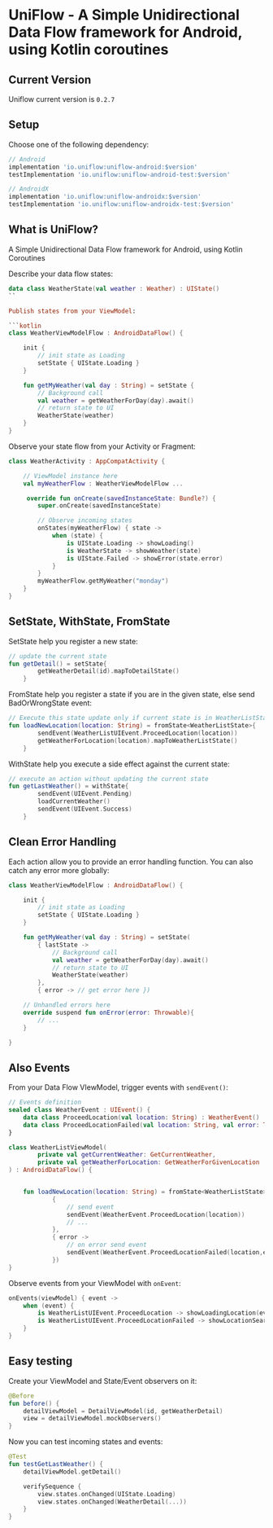 
# UniFlow - A Simple Unidirectional Data Flow framework for Android, using Kotlin coroutines

## Current Version

Uniflow current version is `0.2.7`

## Setup

Choose one of the following dependency:

```gradle
// Android
implementation 'io.uniflow:uniflow-android:$version'
testImplementation 'io.uniflow:uniflow-android-test:$version'

// AndroidX
implementation 'io.uniflow:uniflow-androidx:$version'
testImplementation 'io.uniflow:uniflow-androidx-test:$version'
```

## What is UniFlow?

A Simple Unidirectional Data Flow framework for Android, using Kotlin Coroutines

Describe your data flow states:


```kotlin
data class WeatherState(val weather : Weather) : UIState()
``

Publish states from your ViewModel:

```kotlin
class WeatherViewModelFlow : AndroidDataFlow() {

    init {
        // init state as Loading
        setState { UIState.Loading }
    }

    fun getMyWeather(val day : String) = setState {
        // Background call
        val weather = getWeatherForDay(day).await()
        // return state to UI
        WeatherState(weather)
    }
}
```

Observe your state flow from your Activity or Fragment:

```kotlin
class WeatherActivity : AppCompatActivity {

    // ViewModel instance here
    val myWeatherFlow : WeatherViewModelFlow ...

     override fun onCreate(savedInstanceState: Bundle?) {
        super.onCreate(savedInstanceState)

        // Observe incoming states
        onStates(myWeatherFlow) { state ->
            when (state) {
                is UIState.Loading -> showLoading()
                is WeatherState -> showWeather(state)
                is UIState.Failed -> showError(state.error)
            }
        }
        myWeatherFlow.getMyWeather("monday")
    }
}

```

## SetState, WithState, FromState

SetState help you register a new state:

```kotlin
// update the current state
fun getDetail() = setState{
        getWeatherDetail(id).mapToDetailState()
    }
```


FromState help you register a state if you are in the given state, else send BadOrWrongState event:

```kotlin
// Execute this state update only if current state is in WeatherListState
fun loadNewLocation(location: String) = fromState<WeatherListState>{
        sendEvent(WeatherListUIEvent.ProceedLocation(location))
        getWeatherForLocation(location).mapToWeatherListState()
    }
```

WithState help you execute a side effect against the current state:

```kotlin
// execute an action without updating the current state
fun getLastWeather() = withState{
        sendEvent(UIEvent.Pending)
        loadCurrentWeather()
        sendEvent(UIEvent.Success)
    }
```

## Clean Error Handling


Each action allow you to provide an error handling function. You can also catch any error more globally:


```kotlin
class WeatherViewModelFlow : AndroidDataFlow() {

    init {
        // init state as Loading
        setState { UIState.Loading }
    }

    fun getMyWeather(val day : String) = setState(
        { lastState ->
            // Background call
            val weather = getWeatherForDay(day).await()
            // return state to UI
            WeatherState(weather)
        },
        { error -> // get error here })

    // Unhandled errors here
    override suspend fun onError(error: Throwable){
        // ...
    }

}
```


## Also Events

From your Data Flow VIewModel, trigger events with `sendEvent()`:

```kotlin
// Events definition
sealed class WeatherEvent : UIEvent() {
    data class ProceedLocation(val location: String) : WeatherEvent()
    data class ProceedLocationFailed(val location: String, val error: Throwable? = null) : WeatherEvent()
}

class WeatherListViewModel(
        private val getCurrentWeather: GetCurrentWeather,
        private val getWeatherForLocation: GetWeatherForGivenLocation
) : AndroidDataFlow() {


    fun loadNewLocation(location: String) = fromState<WeatherListState> (
            {
                // send event
                sendEvent(WeatherEvent.ProceedLocation(location))
                // ...
            },
            { error ->
                // on error send event
                sendEvent(WeatherEvent.ProceedLocationFailed(location,error))
            })
}

```

Observe events from your ViewModel with `onEvent`:

```kotlin
onEvents(viewModel) { event ->
    when (event) {
        is WeatherListUIEvent.ProceedLocation -> showLoadingLocation(event.location)
        is WeatherListUIEvent.ProceedLocationFailed -> showLocationSearchFailed(event.location, event.error)
    }
}

```

## Easy testing

Create your ViewModel and State/Event observers on it:

```kotlin
@Before
fun before() {
    detailViewModel = DetailViewModel(id, getWeatherDetail)
    view = detailViewModel.mockObservers()
}
```

Now you can test incoming states and events:

```kotlin
@Test
fun testGetLastWeather() {
    detailViewModel.getDetail()

    verifySequence {
        view.states.onChanged(UIState.Loading)
        view.states.onChanged(WeatherDetail(...))
    }
}
```

